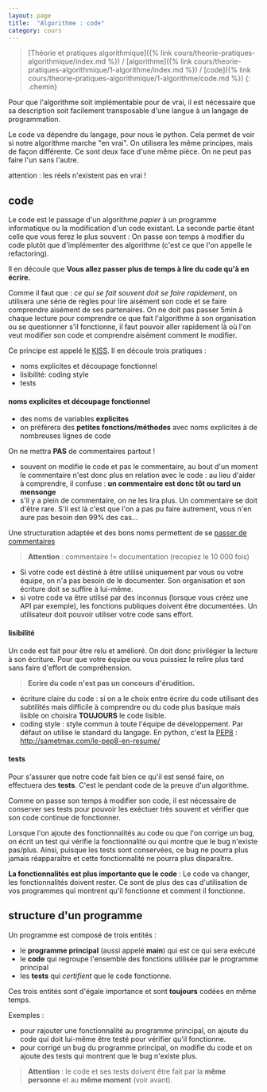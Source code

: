 ```yaml
---
layout: page
title:  "Algorithme : code"
category: cours
---
```


> [Théorie et pratiques algorithmique]({% link cours/theorie-pratiques-algorithmique/index.md %}) / [algorithme]({% link cours/theorie-pratiques-algorithmique/1-algorithme/index.md %}) / [code]({% link cours/theorie-pratiques-algorithmique/1-algorithme/code.md %})
{: .chemin}

Pour que l'algorithme soit implémentable pour de vrai, il est nécessaire que sa description soit facilement transposable d'une langue à un langage de programmation.

Le code va dépendre du langage, pour nous le python. Cela permet de voir si notre algorithme marche "en vrai". On utilisera les même principes, mais de façon différente. Ce sont deux face d'une même pièce. On ne peut pas faire l'un sans l'autre.


attention : les réels n'existent pas en vrai !



## code

Le code est le passage d'un algorithme *papier* à un programme informatique ou la modification d'un code existant. La seconde partie étant celle que vous ferez le plus souvent : On passe son temps à modifier du code plutôt que d'implémenter des algorithme (c'est ce que l'on appelle le refactoring). 

Il en découle que **Vous allez passer plus de temps à lire du code qu'à en écrire.** 

Comme il faut que : *ce qui se fait souvent doit se faire rapidement*, on utilisera une série de règles pour lire aisément son code et se faire comprendre aisément de ses partenaires.
On ne doit pas passer 5min à chaque lecture pour comprendre ce que fait l'algorithme à son organisation ou se questionner s'il fonctionne, il faut pouvoir aller rapidement là où l'on veut modifier son code et comprendre aisément comment le modifier.

Ce principe est appelé le  [KISS](https://fr.wikipedia.org/wiki/Principe_KISS). Il en découle trois pratiques :

* noms explicites et découpage fonctionnel 
* lisibilité: coding style
* tests

#### noms explicites et découpage fonctionnel 

* des noms de variables **explicites** 
* on préfèrera des **petites fonctions/méthodes** avec noms explicites à de nombreuses lignes de code


On ne mettra **PAS** de commentaires partout ! 

* souvent on modifie le code et pas le commentaire, au bout d'un moment le commentaire n'est donc plus en relation avec le code : au lieu d'aider à comprendre, il confuse : **un commentaire est donc tôt ou tard un mensonge**
* s'il y a plein de commentaire, on ne les lira plus. Un commentaire se doit d'être rare. S'il est là c'est que l'on a pas pu faire autrement, vous n'en aure pas besoin den 99% des cas...


Une structuration adaptée et des bons noms permettent de se [passer de commentaires](https://www.developpez.com/actu/150066/Programmation-quand-faut-il-commenter-son-code-Google-s-invite-dans-le-debat-et-montre-que-les-commentaires-peuvent-tres-souvent-etre-evites/)



>**Attention** : commentaire != documentation (recopiez le 10 000 fois)

* Si votre code est déstiné à être utilisé uniquement par vous ou votre équipe, on n'a pas besoin de le documenter. Son organisation et son écriture doit se suffire à lui-même.
* si votre code va être utilisé par des inconnus (lorsque vous créez une API par exemple), les fonctions publiques doivent être documentées. Un utilisateur doit pouvoir utiliser votre code sans effort.



#### lisibilité

Un code est fait pour être relu et amélioré. On doit donc privilégier la lecture à son écriture. Pour que votre équipe ou vous puissiez le relire plus tard sans faire d'effort de compréhension. 

>**Ecrire du code n'est pas un concours d'érudition.**

* écriture claire du code : si on a le choix entre écrire du code utilisant des subtilités mais difficile à comprendre ou du code plus basique mais lisible on choisira **TOUJOURS** le code lisible.
* coding style : style commun à toute l'équipe de développement. Par défaut on utilise le standard du langage. En python, c'est la  [PEP8](https://www.python.org/dev/peps/pep-0008/) : http://sametmax.com/le-pep8-en-resume/ 

#### tests

Pour s'assurer que notre code fait bien ce qu'il est sensé faire, on effectuera des **tests**. C'est le pendant code de la preuve d'un algorithme.

Comme on passe son temps à modifier son code, il est nécessaire de conserver ses tests pour pouvoir les exéctuer très souvent et vérifier que son code continue de fonctionner.

Lorsque l'on ajoute des fonctionnalités au code ou que l'on corrige un bug, on écrit un test qui vérifie la fonctionnalité ou qui montre que le bug n'existe pas/plus. Ainsi, puisque les tests sont conservées, ce bug ne pourra plus jamais réapparaître et cette fonctionnalité ne pourra plus disparaître.

**La fonctionnalités est plus importante que le code** : Le code va changer, les fonctionnalités doivent rester.
Ce sont de plus des cas d'utilisation de vos programmes qui montrent qu'il fonctionne et comment il fonctionne.

## structure d'un programme

Un programme est composé de trois entités :

* le **programme principal** (aussi appelé **main**) qui est ce qui sera exécuté
* le **code** qui regroupe l'ensemble des fonctions utilisée par le programme principal
* les **tests** qui *certifient* que le code fonctionne.

Ces trois entités sont d'égale importance et sont **toujours** codées en même temps.

Exemples :

* pour rajouter une fonctionnalité au programme principal, on ajoute du code qui doit lui-même être testé pour vérifier qu'il fonctionne.
* pour corrigé un bug du programme principal, on modifie du code et on ajoute des tests qui montrent que le bug n'existe plus.

>**Attention** : le code et ses tests doivent être fait par la **même personne** et au **même moment** (voir avant).



